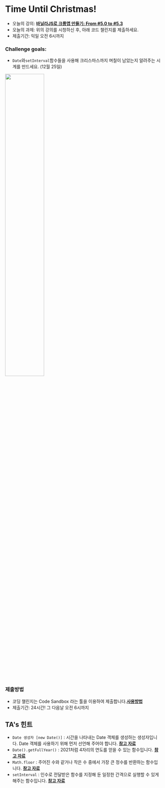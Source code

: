 # **Time Until Christmas!**

- 오늘의 강의: **[바닐라JS로 크롬앱 만들기: From #5.0 to #5.3](https://nomadcoders.co/javascript-for-beginners/lectures/2907)**
- 오늘의 과제: 위의 강의를 시청하신 후, 아래 코드 챌린지를 제출하세요.
- 제출기간: 익일 오전 6시까지

### **Challenge goals:**

- `Date`와`setInterval`함수들을 사용해 크리스마스까지 며칠이 남았는지 알려주는 시계를 만드세요. (12월 25일)

<img src="https://i.imgur.com/6StY5c6.gif" width="50%" />

### **제출방법**

- 코딩 챌린지는 Code Sandbox 라는 툴을 이용하여 제출합니다.**[사용방법](https://nomadcoders.co/faq/challenge/code-sandbox)**
- 제출기간: 24시간! 그 다음날 오전 6시까지

## **TA's 힌트**

- `Date 생성자 [new Date()]` : 시간을 나타내는 Date 객체를 생성하는 생성자입니다. Date 객체를 사용하기 위해 먼저 선언해 주어야 합니다. **[참고 자료](https://developer.mozilla.org/en-US/docs/Web/JavaScript/Reference/Global_Objects/Date/Date)**
- `Date().getFullYear()` : 2021처럼 4자리의 연도를 얻을 수 있는 함수입니다. **[참고 자료](https://developer.mozilla.org/en-US/docs/Web/JavaScript/Reference/Global_Objects/Date/getFullYear)**
- `Math.floor` : 주어진 수와 같거나 작은 수 중에서 가장 큰 정수를 반환하는 함수입니다. **[참고 자료](https://developer.mozilla.org/ko/docs/Web/JavaScript/Reference/Global_Objects/Math/floor)**
- `setInterval` : 인수로 전달받은 함수를 지정해 둔 일정한 간격으로 실행할 수 있게 해주는 함수입니다. **[참고 자료](https://developer.mozilla.org/en-US/docs/Web/API/WindowOrWorkerGlobalScope/setInterval)**
